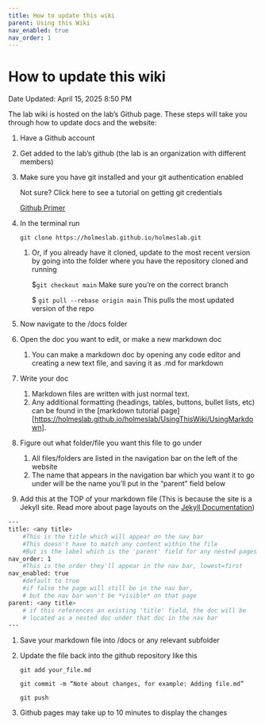 ```yaml
---
title: How to update this wiki
parent: Using this Wiki
nav_enabled: true 
nav_order: 1
---
```


# How to update this wiki

Date Updated: April 15, 2025 8:50 PM

The lab wiki is hosted on the lab’s Github page. These steps will take you through how to update docs and the website:

1. Have a Github account
2. Get added to the lab’s github (the lab is an organization with different members)
3. Make sure you have git installed and your git authentication enabled
    
    Not sure? Click here to see a tutorial on getting git credentials
    
    [Github Primer](https://www.notion.so/Github-Primer-d3686c7bfac9415a9318b17f8bd82439?pvs=21)
    
4. In the terminal run
    
    `git clone https://holmeslab.github.io/holmeslab.git`
    
    1. Or, if you already have it cloned, update to the most recent version by going into the folder where you have the repository cloned and running
        
        $`git checkout main`  Make sure you’re on the correct branch
        
        $ `git pull --rebase origin main` This pulls the most updated version of the repo
        
5. Now navigate to the /docs folder
6. Open the doc you want to edit, or make a new markdown doc
    1. You can make a markdown doc by opening any code editor and creating a new text file, and saving it as .md for markdown
7. Write your doc
    1. Markdown files are written with just normal text. 
    2. Any additional formatting (headings, tables, buttons, bullet lists, etc) can be found in the 
    [markdown tutorial page][https://holmeslab.github.io/holmeslab/UsingThisWiki/UsingMarkdown].
8. Figure out what folder/file you want this file to go under
    1. All files/folders are listed in the navigation bar on the left of the website
    2. The name that appears in the navigation bar which you want it to go under will be the name you’ll put in the “parent” field below
9. Add this at the TOP of your markdown file
(This is because the site is a Jekyll site. Read more about page layouts on the [Jekyll Documentation](https://jekyllrb.com/docs/pages/))
```bash
---
title: <any title> 
	#This is the title which will appear on the nav bar
	#This doesn't have to match any content within the file
	#But is the label which is the 'parent' field for any nested pages
nav_order: 1 
	#This is the order they'll appear in the nav bar, lowest=first
nav_enabled: true 
	#default to true
	#if false the page will still be in the nav bar,
	# but the nav bar won't be *visible* on that page
parent: <any title>
	# if this references an existing 'title' field, the doc will be 
	# located as a nested doc under that doc in the nav bar
---
```

1. Save your markdown file into /docs or any relevant subfolder
2. Update the file back into the github repository like this
    
    `git add your_file.md`
    
    `git commit -m “Note about changes, for example: Adding file.md”`
    
    `git push`
    
3. Github pages may take up to 10 minutes to display the changes